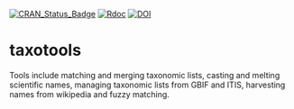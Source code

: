 [![CRAN_Status_Badge](http://www.r-pkg.org/badges/version/taxotools)](https://cran.r-project.org/package=taxotools)
[![Rdoc](https://www.rdocumentation.org/badges/version/taxotools/)](https://www.rdocumentation.org/badges/version/taxotools/)
[![DOI](https://zenodo.org/badge/DOI/10.5281/zenodo.3934939.svg)](https://doi.org/10.5281/zenodo.3934939)

# taxotools
Tools include matching and merging taxonomic lists, casting and melting scientific names, managing taxonomic lists from GBIF and ITIS, harvesting names from wikipedia and fuzzy matching.
